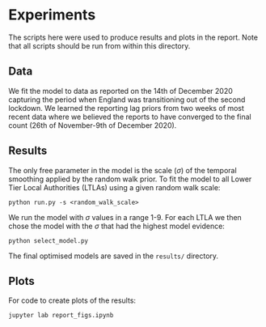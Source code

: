 # Experiments

The scripts here were used to produce results and plots in the report. Note that all scripts should be run from within this directory.

## Data

We fit the model to data as reported on the 14th of December 2020 capturing the period when England was transitioning out of the second lockdown. We learned the reporting lag priors from two weeks of most recent data where we believed the reports to have converged to the final count (26th of November-9th of December 2020).

## Results

The only free parameter in the model is the scale ($\sigma$) of the temporal smoothing applied by the random walk prior. To fit the model to all Lower Tier Local Authorities (LTLAs) using a given random walk scale:

```{bash}
python run.py -s <random_walk_scale>
```

We run the model with $\sigma$ values in a range 1-9. For each LTLA we then chose the model with the $\sigma$ that had the highest model evidence:

```{bash}
python select_model.py
```

The final optimised models are saved in the `results/` directory.

## Plots

For code to create plots of the results:

```{bash}
jupyter lab report_figs.ipynb
```

